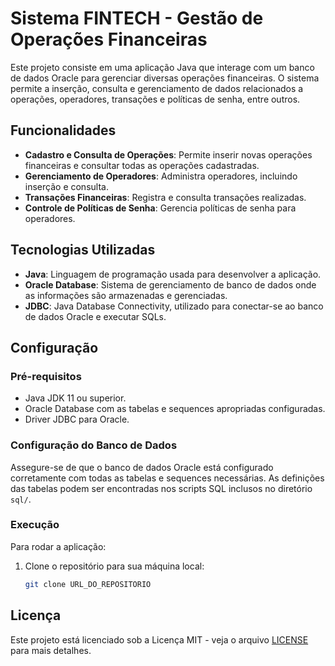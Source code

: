 # Sistema FINTECH - Gestão de Operações Financeiras

Este projeto consiste em uma aplicação Java que interage com um banco de dados Oracle para gerenciar diversas operações financeiras. O sistema permite a inserção, consulta e gerenciamento de dados relacionados a operações, operadores, transações e políticas de senha, entre outros.

## Funcionalidades

- **Cadastro e Consulta de Operações**: Permite inserir novas operações financeiras e consultar todas as operações cadastradas.
- **Gerenciamento de Operadores**: Administra operadores, incluindo inserção e consulta.
- **Transações Financeiras**: Registra e consulta transações realizadas.
- **Controle de Políticas de Senha**: Gerencia políticas de senha para operadores.

## Tecnologias Utilizadas

- **Java**: Linguagem de programação usada para desenvolver a aplicação.
- **Oracle Database**: Sistema de gerenciamento de banco de dados onde as informações são armazenadas e gerenciadas.
- **JDBC**: Java Database Connectivity, utilizado para conectar-se ao banco de dados Oracle e executar SQLs.

## Configuração

### Pré-requisitos

- Java JDK 11 ou superior.
- Oracle Database com as tabelas e sequences apropriadas configuradas.
- Driver JDBC para Oracle.

### Configuração do Banco de Dados

Assegure-se de que o banco de dados Oracle está configurado corretamente com todas as tabelas e sequences necessárias. As definições das tabelas podem ser encontradas nos scripts SQL inclusos no diretório `sql/`.

### Execução

Para rodar a aplicação:

1. Clone o repositório para sua máquina local:
   ```bash
   git clone URL_DO_REPOSITORIO


## Licença

Este projeto está licenciado sob a Licença MIT - veja o arquivo [LICENSE](https://github.com/devjuliusotto/FIAP-IntegracaoOracle/blob/main/LICENSE.md) para mais detalhes.
